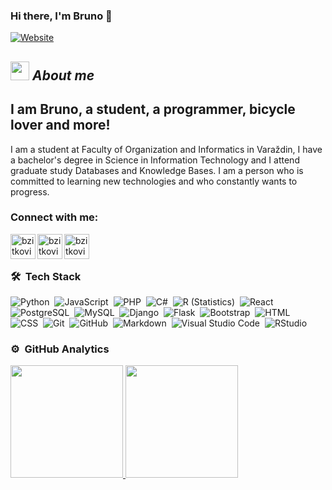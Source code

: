 ### Hi there, I'm Bruno 👋 

[![Website](https://img.shields.io/website?label=bzitkovic.github.io&style=for-the-badge&url=https%3A%2F%2Fbzitkovic.github.io)](https://bzitkovic.github.io/)

## <img src="https://emoji.gg/assets/emoji/5894-cat-butt.png" width="30px">&nbsp;***About me***
## I am Bruno, a student, a programmer, bicycle lover and more!
I am a student at Faculty of Organization and Informatics in Varaždin, I have a bachelor's degree in Science in Information Technology and I attend graduate study Databases and Knowledge Bases. I am a person who is committed to learning new technologies and who constantly wants to progress.


### Connect with me:

[<img align="left" target="_blank" alt="bzitkovic.github.io" width="40px" src="https://www.svgrepo.com/show/259645/web-search.svg" />][website]
[<img align="left" target="_blank" alt="bzitkovic-linkedin | LinkedIn" width="40px" src="https://www.svgrepo.com/show/157006/linkedin.svg" />][linkedin]
[<img align="left" target="_blank" alt="bzitkovic-email | Email" width="40px" src="https://www.svgrepo.com/show/19548/email.svg" />][email]

<br>
<br>

### 🛠 &nbsp;Tech Stack

![Python](https://img.shields.io/badge/Python-3776AB?style=flat&logo=python&logoColor=white)&nbsp;
![JavaScript](https://img.shields.io/badge/JavaScript-F7DF1E?style=flat&logo=javascript&logoColor=black)&nbsp;
![PHP](https://img.shields.io/badge/PHP-777BB4?style=flat&logo=php&logoColor=white)&nbsp;
![C#](https://img.shields.io/badge/C%23-239120?style=flat&logo=c-sharp&logoColor=092E20)&nbsp;
![R (Statistics)](https://img.shields.io/badge/R-276DC3?style=flat&logo=r&logoColor=white)&nbsp;
![React](https://img.shields.io/badge/React-20232A?flat&logo=react&logoColor=61DAFB)\
![PostgreSQL](https://img.shields.io/badge/PostgreSQL-316192?style=flate&logo=postgresql&logoColor=white)&nbsp;
![MySQL](https://img.shields.io/badge/MySQL-00000F?style=flat&logo=mysql&logoColor=white)&nbsp;
![Django](https://img.shields.io/badge/Django-092E20?style=flat&logo=django&logoColor=white)&nbsp;
![Flask](https://img.shields.io/badge/-Flask-05122A?style=flat&logo=flask)&nbsp;
![Bootstrap](https://img.shields.io/badge/-Bootstrap-05122A?style=flat&logo=bootstrap&logoColor=563D7C)&nbsp;
![HTML](https://img.shields.io/badge/HTML-239120?style=flat&logo=html5&logoColor=white)\
![CSS](https://img.shields.io/badge/CSS-239120?&style=flat&logo=css3&logoColor=white)&nbsp;
![Git](https://img.shields.io/badge/-Git-05122A?style=flat&logo=git)&nbsp;
![GitHub](https://img.shields.io/badge/-GitHub-05122A?style=flat&logo=github)&nbsp;
![Markdown](https://img.shields.io/badge/-Markdown-05122A?style=flat&logo=markdown)&nbsp;
![Visual Studio Code](https://img.shields.io/badge/-Visual%20Studio%20Code-05122A?style=flat&logo=visual-studio-code&logoColor=007ACC)&nbsp;
![RStudio](https://img.shields.io/badge/-RStudio-05122A?style=flat&logo=rstudio)&nbsp;

### ⚙️ &nbsp;GitHub Analytics

<p align="left">
<a href="https://github.com/bzitkovic">
  <img height="180em" src="https://github-readme-stats-eight-theta.vercel.app/api?username=bzitkovic&show_icons=true&theme=algolia&include_all_commits=true&count_private=true"/>
  <img height="180em" src="https://github-readme-stats-eight-theta.vercel.app/api/top-langs/?username=bzitkovic&layout=compact&langs_count=8&theme=algolia"/>
</a>
</p>

[website]: https://bzitkovic.github.io/
[linkedin]:https://www.linkedin.com/in/bruno-%C5%BEitkovi%C4%87-295941204/
[email]: mailto:brunozitkovic@gmail.com

